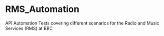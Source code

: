 # RMS_Automation
 API Automation Tests covering different scenarios for the Radio and Music Services (RMS) at BBC
